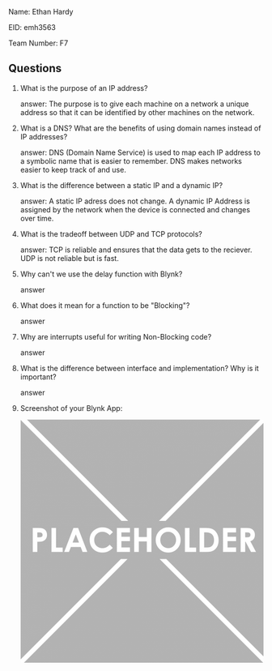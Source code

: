 Name: Ethan Hardy

EID: emh3563

Team Number: F7

## Questions

1. What is the purpose of an IP address?

    answer: The purpose is to give each machine on a network a unique address so that it can be identified by other machines on the network.

2. What is a DNS? What are the benefits of using domain names instead of IP addresses?

    answer: DNS (Domain Name Service) is used to map each IP address to a symbolic name that is easier to remember. DNS makes networks easier to keep track of and use.

3. What is the difference between a static IP and a dynamic IP?

    answer: A static IP adress does not change. A dynamic IP Address is assigned by the network when the device is connected and changes over time.

4. What is the tradeoff between UDP and TCP protocols?

    answer: TCP is reliable and ensures that the data gets to the reciever. UDP is not reliable but is fast.

5. Why can't we use the delay function with Blynk?

    answer

6. What does it mean for a function to be "Blocking"?

    answer

7. Why are interrupts useful for writing Non-Blocking code?

    answer

8. What is the difference between interface and implementation? Why is it important?

   answer

9. Screenshot of your Blynk App:

    ![your image here->](img/placeholder.png)
